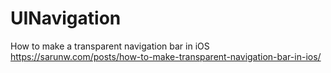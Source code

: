 #  UINavigation

How to make a transparent navigation bar in iOS
https://sarunw.com/posts/how-to-make-transparent-navigation-bar-in-ios/

